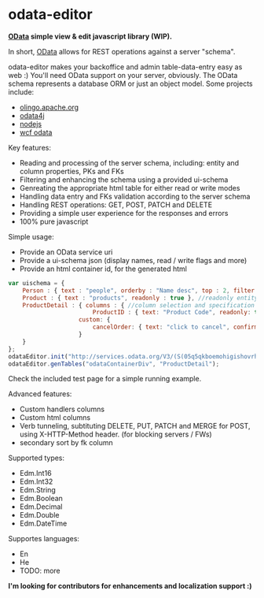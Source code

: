 # odata-editor
**<a href="http://odata.org" target="_blank">OData</a> simple view &amp; edit javascript library (WIP).**


In short, <a href="http://odata.org" target="_blank">OData</a> allows for REST operations against a server "schema".

odata-editor makes your backoffice and admin table-data-entry easy as web :)
You'll need OData support on your server, obviously. The OData schema represents a database ORM or just an object model.
Some projects include:
* <a href="http://olingo.apache.org/" target="_blank">olingo.apache.org</a>
* <a href="https://code.google.com/p/odata4j/" target="_blank">odata4j</a>
* <a href="https://www.npmjs.com/package/odata-server" target="_blank">nodejs</a>
* <a href="https://msdn.microsoft.com/en-us/data/odata.aspx" target="_blank">wcf odata</a>

Key features:
* Reading and processing of the server schema, including: entity and column properties, PKs and FKs
* Filtering and enhancing the schema using a provided ui-schema
* Genreating the appropriate html table for either read or write modes
* Handling data entry and FKs validation according to the server schema
* Handling REST operations: GET, POST, PATCH and DELETE
* Providing a simple user experience for the responses and errors
* 100% pure javascript

Simple usage:
* Provide an OData service uri
* Provide a ui-schema json (display names, read / write flags and more)
* Provide an html container id, for the generated html

```javascript
var uischema = {
	Person : { text : "people", orderby : "Name desc", top : 2, filter : "ID gt 0" }, //using orderby, top and filter
	Product : { text : "products", readonly : true }, //readonly entity
	ProductDetail : { columns : { //column selection and specification
						ProductID : { text: "Product Code", readonly: true }},
                    custom: {
                        cancelOrder: { text: "click to cancel", confirm: "cancel order?", uri: "handlers/cancelorder", cb: cancelOrderCb }
                    }
	}
};
odataEditor.init("http://services.odata.org/V3/(S(05q5qkboemohigishovrhcxi))/OData/OData.svc", uischema);
odataEditor.genTables("odataContainerDiv", "ProductDetail");
```

Check the included test page for a simple running example.

Advanced features:
* Custom handlers columns
* Custom html columns
* Verb tunneling, subtituting DELETE, PUT, PATCH and MERGE for POST, using X-HTTP-Method header. (for blocking servers / FWs)
* secondary sort by fk column


Supported types:
* Edm.Int16
* Edm.Int32
* Edm.String
* Edm.Boolean
* Edm.Decimal
* Edm.Double
* Edm.DateTime

Supportes languages:
* En
* He
* TODO: more

**I'm looking for contributors for enhancements and localization support :)**

